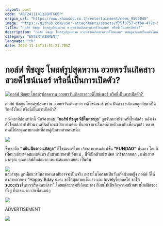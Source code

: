 ```yaml
---
layout: post
code: "ART2411141126MTK60P"
origin_url: "https://www.khaosod.co.th/entertainment/news_9505848"
image: "https://github.com/user-attachments/assets/f75f3757-dfb8-472c-9da3-69f01f5a05bd"
title: "กอล์ฟ พิชญะ โพสต์รูปสุดหวาน อวยพรวันเกิดสาวสวยดีไซน์เนอร์ หรือนี่เป็นการเปิดตัว?"
description: "กอล์ฟ พิชญะ โพสต์รูปสุดหวาน อวยพรวันเกิดสาวสวยดีไซน์เนอร์ หลังถูกจับตาเป็นแฟนใหม่"
category: "ENTERTAINMENT"
language: "th"
date: 2024-11-14T11:31:21.705Z
---
```


# กอล์ฟ พิชญะ โพสต์รูปสุดหวาน อวยพรวันเกิดสาวสวยดีไซน์เนอร์ หรือนี่เป็นการเปิดตัว?

[![กอล์ฟ พิชญะ โพสต์รูปสุดหวาน อวยพรวันเกิดสาวสวยดีไซน์เนอร์ หรือนี่เป็นการเปิดตัว? ](https://www.khaosod.co.th/wpapp/uploads/2024/11/GolfYIN-5.jpg "กอล์ฟ พิชญะ โพสต์รูปสุดหวาน อวยพรวันเกิดสาวสวยดีไซน์เนอร์ หรือนี่เป็นการเปิดตัว? ")](https://www.khaosod.co.th/wpapp/uploads/2024/11/GolfYIN-5.jpg)

กอล์ฟ พิชญะ โพสต์รูปสุดหวาน อวยพรวันเกิดสาวสวยดีไซน์เนอร์ หยิน ฝันดาว หลังเคยถูกจับตาเป็นรักครั้งใหม่ หรือนี่เป็นการเปิดตัว?

หลังจากที่ก่อนหน้านี้ นักร้องหนุ่ม **“กอล์ฟ พิชญะ นิธิไพศาลกุล**“ ถูกจับตาว่ามีรักครั้งใหม่แล้ว หลังเจ้าตัวโพสต์ภาพไปร่วมงานเปิดตัวกระเป๋าแบรนด์ดัง ที่นอกจากจะโพสต์ภาพตัวเองกับเพื่อนๆแล้ว หลายคนก็ไปสะดุดภาพกอล์ฟที่ถ่ายคู่กับสาวสวยคนหนึ่ง

![](https://www.khaosod.co.th/wpapp/uploads/2024/11/หยิน-ฝันดาว-2.png)

ซึ่งเธอคือ **“หยิน ฝันดาว แบ้สกุล”** ดีไซน์เนอร์ไทย เจ้าของแบรนด์แฟชั่น **“FUNDAO”** นั่นเอง โดยมีเพื่อนๆเข้ามาคอมเมนต์แซว กันมากมายอาทิ ฮั่นแน่ , พี่พิเปิดตัวแย้วเบ๋ออ น่าร๊ากกกกกก , แฟนสวยมากๆค่ะ คุณกอล์ฟก็หล่อมาก เหมาะสมมากเลยค่ะ เป็นต้น

![](https://www.khaosod.co.th/wpapp/uploads/2024/11/GolfYIN-5.jpg)  
และล่าสุด ดูเหมือนว่าที่หลายคนสงสัยอาจจะเป็นจริง เพราะในโอกาสเป็นวันเกิดฝ่ายหญิง กอล์ฟ ก็ได้ลงภาพอวยพร “Happy Bday นะคะ ขอให้สุขภาพแข็งแรง และ lovelyงี้ตลอดไป ขอให้ successในทุกๆเรื่องเลยน๊าาา” โดยแต่ละภาพที่เลือกมาลง ก็เผยให้เห็นถึงความสนิทสนมใกล้ชิดของทั้งคู่ ที่น่าจะมากกว่าเพื่อนแน่ๆ

![](https://www.khaosod.co.th/wpapp/uploads/2024/11/GolfYIN-2.jpg)

ADVERTISEMENT

![](https://www.khaosod.co.th/wpapp/uploads/2024/11/GolfYIN-3.jpg)

